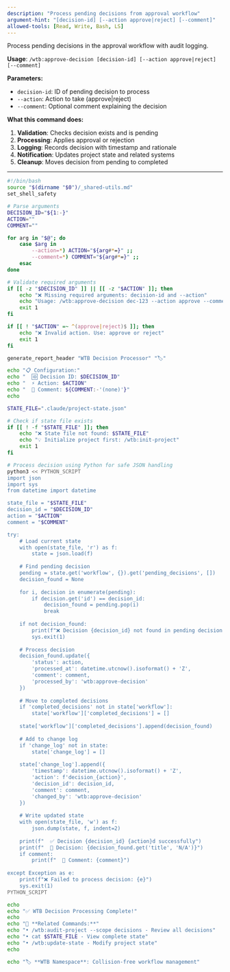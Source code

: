 ```yaml
---
description: "Process pending decisions from approval workflow"
argument-hint: "[decision-id] [--action approve|reject] [--comment]"
allowed-tools: [Read, Write, Bash, LS]
---
```


Process pending decisions in the approval workflow with audit logging.

**Usage**: `/wtb:approve-decision [decision-id] [--action approve|reject] [--comment]`

**Parameters:**
- `decision-id`: ID of pending decision to process
- `--action`: Action to take (approve|reject)
- `--comment`: Optional comment explaining the decision

**What this command does:**
1. **Validation**: Checks decision exists and is pending
2. **Processing**: Applies approval or rejection
3. **Logging**: Records decision with timestamp and rationale
4. **Notification**: Updates project state and related systems
5. **Cleanup**: Moves decision from pending to completed

---

```bash
#!/bin/bash
source "$(dirname "$0")/_shared-utils.md"
set_shell_safety

# Parse arguments
DECISION_ID="${1:-}"
ACTION=""
COMMENT=""

for arg in "$@"; do
    case $arg in
        --action=*) ACTION="${arg#*=}" ;;
        --comment=*) COMMENT="${arg#*=}" ;;
    esac
done

# Validate required arguments
if [[ -z "$DECISION_ID" ]] || [[ -z "$ACTION" ]]; then
    echo "❌ Missing required arguments: decision-id and --action"
    echo "Usage: /wtb:approve-decision dec-123 --action approve --comment 'Looks good'"
    exit 1
fi

if [[ ! "$ACTION" =~ ^(approve|reject)$ ]]; then
    echo "❌ Invalid action. Use: approve or reject"
    exit 1
fi

generate_report_header "WTB Decision Processor" "🏷️"

echo "📋 Configuration:"
echo "  🆔 Decision ID: $DECISION_ID"
echo "  ⚡ Action: $ACTION"
echo "  💬 Comment: ${COMMENT:-'(none)'}"
echo

STATE_FILE=".claude/project-state.json"

# Check if state file exists
if [[ ! -f "$STATE_FILE" ]]; then
    echo "❌ State file not found: $STATE_FILE"
    echo "💡 Initialize project first: /wtb:init-project"
    exit 1
fi

# Process decision using Python for safe JSON handling
python3 << PYTHON_SCRIPT
import json
import sys
from datetime import datetime

state_file = "$STATE_FILE"
decision_id = "$DECISION_ID"
action = "$ACTION"
comment = "$COMMENT"

try:
    # Load current state
    with open(state_file, 'r') as f:
        state = json.load(f)
    
    # Find pending decision
    pending = state.get('workflow', {}).get('pending_decisions', [])
    decision_found = None
    
    for i, decision in enumerate(pending):
        if decision.get('id') == decision_id:
            decision_found = pending.pop(i)
            break
    
    if not decision_found:
        print(f"❌ Decision {decision_id} not found in pending decisions")
        sys.exit(1)
    
    # Process decision
    decision_found.update({
        'status': action,
        'processed_at': datetime.utcnow().isoformat() + 'Z',
        'comment': comment,
        'processed_by': 'wtb:approve-decision'
    })
    
    # Move to completed decisions
    if 'completed_decisions' not in state['workflow']:
        state['workflow']['completed_decisions'] = []
    
    state['workflow']['completed_decisions'].append(decision_found)
    
    # Add to change log
    if 'change_log' not in state:
        state['change_log'] = []
    
    state['change_log'].append({
        'timestamp': datetime.utcnow().isoformat() + 'Z',
        'action': f'decision_{action}',
        'decision_id': decision_id,
        'comment': comment,
        'changed_by': 'wtb:approve-decision'
    })
    
    # Write updated state
    with open(state_file, 'w') as f:
        json.dump(state, f, indent=2)
    
    print(f"  ✅ Decision {decision_id} {action}d successfully")
    print(f"  📝 Decision: {decision_found.get('title', 'N/A')}")
    if comment:
        print(f"  💬 Comment: {comment}")
    
except Exception as e:
    print(f"❌ Failed to process decision: {e}")
    sys.exit(1)
PYTHON_SCRIPT

echo
echo "✅ WTB Decision Processing Complete!"
echo
echo "🔗 **Related Commands:**"
echo "• /wtb:audit-project --scope decisions - Review all decisions"
echo "• cat $STATE_FILE - View complete state"
echo "• /wtb:update-state - Modify project state"
echo

echo "🏷️ **WTB Namespace**: Collision-free workflow management"
```